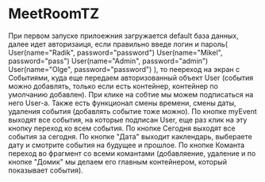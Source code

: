 # MeetRoomTZ

При первом запуске прилоежния загружается default база данных, далее идет авторизаиця, если правильно введе логин и пароль(
User(name="Radik", password="password")
User(name="Mikel", password="pass")
User(name="Admin", password="admin")
User(name="Olge", password="password")
), 
то пеереход на экран c Событиями, куда еще передаем авторизованный объект User (события можно добавлять, только если есть контейнер, контейнер по умолчанию добавлен).
При клике на собтие мы можем подписаться на него User-а. Также есть функционал смены времени, смены даты, удаления события (добавлять событие тоже можно).
По кнопке myEvent выходят все события, на которые подписан User, еще раз клик на эту кнопку переход ко всем события.
По кнопке Сегодня выходят все события за сегодня.
По кнопке "Дата" выходит каклендарь, выбераете дату и смотрите события на будущее и прошлое.
По кнопке Команта переход во фрагмент со всеми комантами (добавляение, удаление и по кнопке "Домик" мы делаем его главным контейнером, который показывает события).
